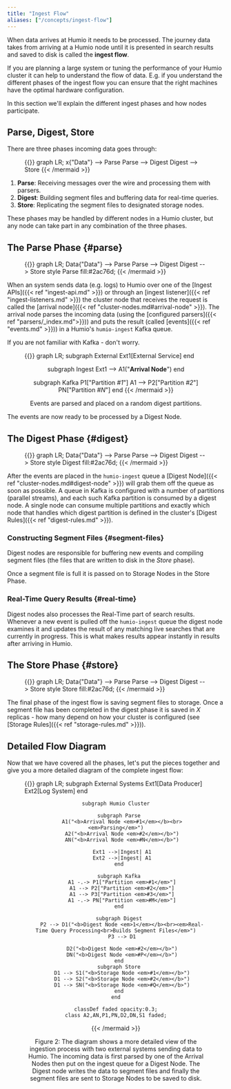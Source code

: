 ```yaml
---
title: "Ingest Flow"
aliases: ["/concepts/ingest-flow"]
---
```


When data arrives at Humio it needs to be processed. The journey data takes from
arriving at a Humio node until it is presented in search results and saved to disk
is called the __ingest flow__.

If you are planning a large system or tuning the performance of your Humio cluster it can help
to understand the flow of data. E.g. if you understand the different phases of the ingest flow
you can ensure that the right machines have the optimal hardware configuration.

In this section we'll explain the different ingest phases and how nodes participate.

## Parse, Digest, Store

There are three phases incoming data goes through:

<figure>
{{<mermaid align="center">}}
graph LR;
  x{"Data"} --> Parse
  Parse --> Digest
  Digest --> Store
{{< /mermaid >}}
</figure>

1. __Parse__: Receiving messages over the wire and processing them with parsers.
2. __Digest__: Building segment files and buffering data for real-time queries.
3. __Store__: Replicating the segment files to designated storage nodes.

These phases may be handled by different nodes in a Humio cluster, but any
node can take part in any combination of the three phases.

## The __Parse__ Phase {#parse}

<figure>
{{<mermaid align="center">}}
graph LR;
  Data{"Data"} --> Parse
  Parse --> Digest
  Digest --> Store
style Parse fill:#2ac76d;
{{< /mermaid >}}
</figure>

When an system sends data (e.g. logs) to Humio over one of the
[Ingest APIs]({{< ref "ingest-api.md" >}}) or through an [ingest listener]({{< ref "ingest-listeners.md" >}})
the cluster node that receives the request is called the [arrival node]({{< ref "cluster-nodes.md#arrival-node" >}}).
The arrival node parses the incoming data (using the [configured parsers]({{< ref "parsers/_index.md">}}))
and puts the result (called [events]({{< ref "events.md" >}}))
in a Humio's `humio-ingest` Kafka queue.

If you are not familiar with Kafka - don't worry. 

<figure>
{{<mermaid align="center">}}
graph LR;
  subgraph External
    Ext1[External Service]
  end

  subgraph Ingest
  Ext1 --> A1("<b>Arrival Node</b>")
  end

  subgraph Kafka
    P1["Partition <em>#1</em>"]
    A1 --> P2["Partition <em>#2</em>"]
    PN["Partition <em>#N</em>"]
  end
{{< /mermaid >}}
<figcaption>Events are parsed and placed on a random digest partitions.</figcaption>
</figure>

The events are now ready to be processed by a Digest Node.

## The __Digest__ Phase {#digest}

<figure>
{{<mermaid align="center">}}
graph LR;
  Data{"Data"} --> Parse
  Parse --> Digest
  Digest --> Store
style Digest fill:#2ac76d;
{{< /mermaid >}}
</figure>

After the events are placed in the `humio-ingest` queue a [Digest Node]({{< ref "cluster-nodes.md#digest-node" >}})
will grab them off the queue as soon as possible. A queue in Kafka is configured with a number of partitions (parallel streams), and each such Kafka partition is consumed by a digest node.
A single node can consume multiple partitions and exactly which node that
handles which digest partition is defined in the cluster's [Digest Rules]({{< ref "digest-rules.md" >}}).

### Constructing Segment Files {#segment-files}

Digest nodes are responsible for buffering new events and compiling segment
files (the files that are written to disk in the _Store_ phase).

Once a segment file is full it is passed on to Storage Nodes in the Store Phase.

### Real-Time Query Results {#real-time}

Digest nodes also processes the Real-Time part of search results.
Whenever a new event is pulled off the `humio-ingest` queue the
digest node examines it and updates the result of any matching live searches
that are currently in progress. This is what makes results appear instantly in
results after arriving in Humio.


## The __Store__ Phase {#store}

<figure>
{{<mermaid align="center">}}
graph LR;
  Data{"Data"} --> Parse
  Parse --> Digest
  Digest --> Store
style Store fill:#2ac76d;
{{< /mermaid >}}
</figure>

The final phase of the ingest flow is saving segment files to storage. Once a segment file has been
completed in the digest phase it is saved in _X_ replicas - how many depend on how
your cluster is configured (see [Storage Rules]({{< ref "storage-rules.md" >}})).

## Detailed Flow Diagram

Now that we have covered all the phases, let's put the pieces together and give
you a more detailed diagram of the complete ingest flow:

<figure>
{{<mermaid align="center">}}
graph LR;
    subgraph External Systems
      Ext1[Data Producer]
      Ext2[Log System]
    end

    subgraph Humio Cluster

      subgraph Parse
        A1("<b>Arrival Node <em>#1</em></b><br><em>Parsing</em>")
        A2("<b>Arrival Node <em>#2</em></b>")
        AN("<b>Arrival Node <em>#N</em></b>")

        Ext1 -->|Ingest| A1
        Ext2 -->|Ingest| A1
      end

      subgraph Kafka
        A1 -.-> P1["Partition <em>#1</em>"]
        A1 --> P2["Partition <em>#2</em>"]
        A1 --> P3["Partition <em>#3</em>"]
        A1 -.-> PN["Partition <em>#M</em>"]
      end

      subgraph Digest
        P2 --> D1("<b>Digest Node <em>1</em></b><br><em>Real-Time Query Processing<br>Builds Segment Files</em>")
        P3 --> D1

        D2("<b>Digest Node <em>#2</em></b>")
        DN("<b>Digest Node <em>#P</em></b>")
      end
      subgraph Store
        D1 --> S1("<b>Storage Node <em>#1</em></b>")
        D1 --> S2("<b>Storage Node <em>#2</em></b>")
        D1 --> SN("<b>Storage Node <em>#Q</em></b>")
      end
    end

    classDef faded opacity:0.3;
    class A2,AN,P1,PN,D2,DN,S1 faded;

{{< /mermaid >}}
<figcaption>
<a id="figure-2">Figure 2</a>: The diagram shows a more detailed view of the ingestion process with two external systems sending data to Humio. The incoming data is first parsed by one of the Arrival Nodes then put on the ingest queue for a Digest Node. The Digest node writes the data to segment files and finally the segment files are sent to Storage Nodes to be saved to disk.
</figcaption>
</figure>
